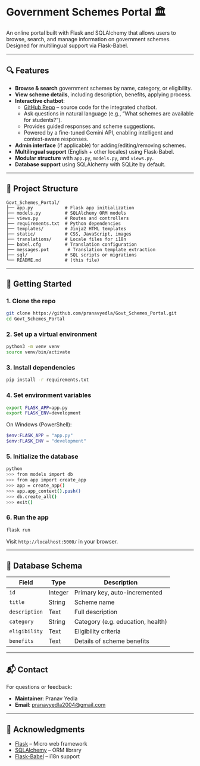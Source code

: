# Government Schemes Portal 🏛️

An online portal built with Flask and SQLAlchemy that allows users to browse, search, and manage information on government schemes. Designed for multilingual support via Flask-Babel.

---

## 🔍 Features

- **Browse & search** government schemes by name, category, or eligibility.
- **View scheme details**, including description, benefits, applying process.
- **Interactive chatbot**:
  - [GitHub Repo](https://github.com/pranavyedla/govt_schemes_chatbot) – source code for the integrated chatbot.
  - Ask questions in natural language (e.g., “What schemes are available for students?”).
  - Provides guided responses and scheme suggestions.
  - Powered by a fine-tuned Gemini API, enabling intelligent and context-aware responses.
- **Admin interface** (if applicable) for adding/editing/removing schemes.
- **Multilingual support** (English + other locales) using Flask-Babel.
- **Modular structure** with `app.py`, `models.py`, and `views.py`.
- **Database support** using SQLAlchemy with SQLite by default.

---

## 🧩 Project Structure

```
Govt_Schemes_Portal/
├── app.py            # Flask app initialization
├── models.py         # SQLAlchemy ORM models
├── views.py          # Routes and controllers
├── requirements.txt  # Python dependencies
├── templates/        # Jinja2 HTML templates
├── static/           # CSS, JavaScript, images
├── translations/     # Locale files for i18n
├── babel.cfg         # Translation configuration
├── messages.pot       # Translation template extraction
├── sql/              # SQL scripts or migrations
└── README.md         # (this file)
```

---

## 🚀 Getting Started

### 1. **Clone the repo**

```bash
git clone https://github.com/pranavyedla/Govt_Schemes_Portal.git
cd Govt_Schemes_Portal
```

### 2. **Set up a virtual environment**

```bash
python3 -m venv venv
source venv/bin/activate
```

### 3. **Install dependencies**

```bash
pip install -r requirements.txt
```

### 4. **Set environment variables**

```bash
export FLASK_APP=app.py
export FLASK_ENV=development   
```

On Windows (PowerShell):

```powershell
$env:FLASK_APP = "app.py"
$env:FLASK_ENV = "development"
```

### 5. **Initialize the database**

```bash
python
>>> from models import db
>>> from app import create_app
>>> app = create_app()
>>> app.app_context().push()
>>> db.create_all()
>>> exit()
```

### 6. **Run the app**

```bash
flask run
```

Visit `http://localhost:5000/` in your browser.

---

## 💾 Database Schema

| Field       | Type     | Description                            |
|------------|----------|----------------------------------------|
| `id`       | Integer  | Primary key, auto-incremented         |
| `title`    | String   | Scheme name                          |
| `description` | Text   | Full description                     |
| `category` | String   | Category (e.g. education, health)    |
| `eligibility` | Text  | Eligibility criteria                 |
| `benefits` | Text     | Details of scheme benefits           |

---

## 📬 Contact

For questions or feedback:

- **Maintainer**: Pranav Yedla  
- **Email**: pranavyedla2004@gmail.com  

---

## 🔗 Acknowledgments

- [Flask](https://flask.palletsprojects.com/) – Micro web framework  
- [SQLAlchemy](https://www.sqlalchemy.org/) – ORM library  
- [Flask-Babel](https://python-babel.github.io/flask-babel/) – i18n support
